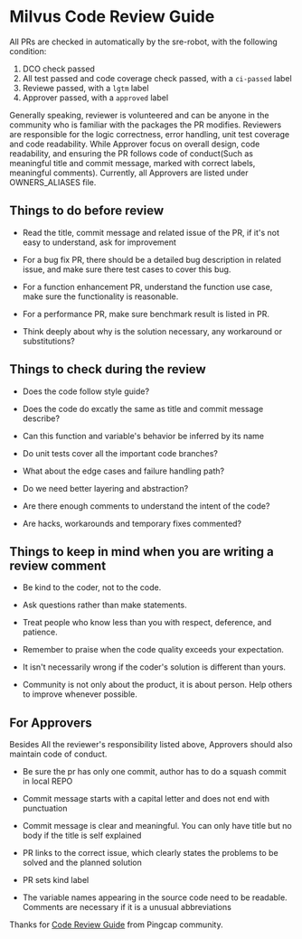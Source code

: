 # Milvus Code Review Guide

All PRs are checked in automatically by the sre-robot, with the following condition:

1. DCO check passed
2. All test passed and code coverage check passed, with a `ci-passed` label
3. Reviewe passed, with a `lgtm` label
4. Approver passed, with a `approved` label

Generally speaking, reviewer is volunteered and can be anyone in the community who is familiar with the packages the PR modifies.
Reviewers are responsible for the logic correctness, error handling, unit test coverage and code readability.
While Approver focus on overall design, code readability, and ensuring the PR follows code of
conduct(Such as meaningful title and commit message, marked with correct labels, meaningful comments). Currently,
all Approvers are listed under OWNERS_ALIASES file.

## Things to do before review

- Read the title, commit message and related issue of the PR, if it's not easy to understand, ask for improvement

- For a bug fix PR, there should be a detailed bug description in related issue, and make sure there test cases to cover this bug.

- For a function enhancement PR, understand the function use case, make sure the functionality is reasonable.

- For a performance PR, make sure benchmark result is listed in PR.

- Think deeply about why is the solution necessary, any workaround or substitutions?

## Things to check during the review

- Does the code follow style guide?

- Does the code do excatly the same as title and commit message describe?

- Can this function and variable's behavior be inferred by its name

- Do unit tests cover all the important code branches?

- What about the edge cases and failure handling path?

- Do we need better layering and abstraction?

- Are there enough comments to understand the intent of the code?

- Are hacks, workarounds and temporary fixes commented?

## Things to keep in mind when you are writing a review comment

- Be kind to the coder, not to the code.

- Ask questions rather than make statements.

- Treat people who know less than you with respect, deference, and patience.

- Remember to praise when the code quality exceeds your expectation.

- It isn't necessarily wrong if the coder's solution is different than yours.

- Community is not only about the product, it is about person. Help others to improve whenever possible.

## For Approvers

Besides All the reviewer's responsibility listed above, Approvers should also maintain code of conduct.

- Be sure the pr has only one commit, author has to do a squash commit in local REPO

- Commit message starts with a capital letter and does not end with punctuation

- Commit message is clear and meaningful. You can only have title but no body if the title is self explained

- PR links to the correct issue, which clearly states the problems to be solved and the planned solution

- PR sets kind label

- The variable names appearing in the source code need to be readable. Comments are necessary if it is a unusual abbreviations

Thanks for [Code Review Guide](https://github.com/pingcap/tidb/blob/master/code_review_guide.md) from Pingcap community.
